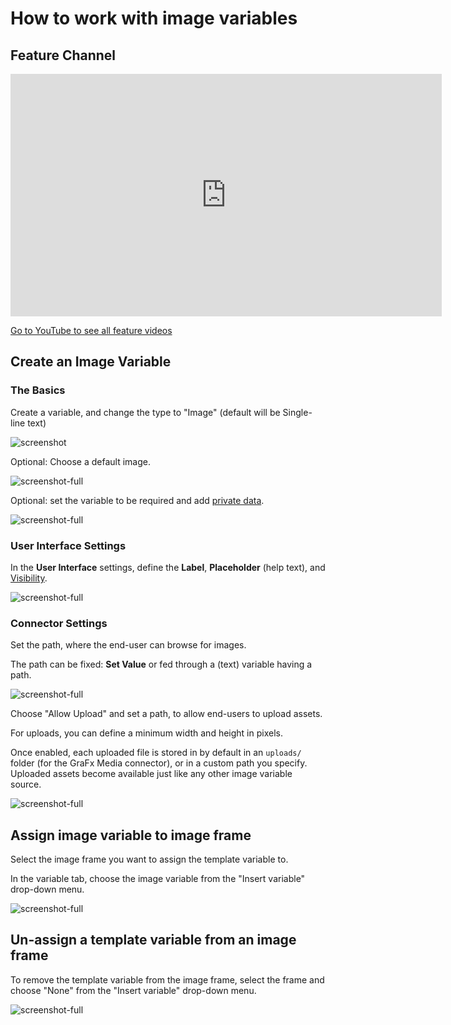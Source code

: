 # How to work with image variables

## Feature Channel

<iframe width="690" height="388" src="https://www.youtube.com/embed/pP6_3Ej6x-U?si=yiwTweBam4j7zLRD&controls=1&mute=1&showinfo=0&rel=0&autoplay=0&loop=1" title="YouTube video player" frameborder="0" allow="accelerometer; autoplay; clipboard-write; encrypted-media; gyroscope; picture-in-picture; web-share" referrerpolicy="strict-origin-when-cross-origin" allowfullscreen></iframe>

[Go to YouTube to see all feature videos](https://www.youtube.com/playlist?list=PLLHtQ1R6R-B_m7XAVySM9OjbbUscsgBOH)

## Create an Image Variable

### The Basics

Create a variable, and change the type to "Image" (default will be Single-line text)

![screenshot](image01.png)

Optional: Choose a default image.

![screenshot-full](image02.png)

Optional: set the variable to be required and add [private data](/GraFx-Studio/guides/template-variables-private-data/).

![screenshot-full](image03.png)

### User Interface Settings

In the **User Interface** settings, define the **Label**, **Placeholder** (help text), and [Visibility](/GraFx-Studio/guides/template-variables/visibility/).  

![screenshot-full](image04.png)

### Connector Settings

Set the path, where the end-user can browse for images.

The path can be fixed: **Set Value** or fed through a (text) variable having a path.

![screenshot-full](image05.png)

Choose "Allow Upload" and set a path, to allow end-users to upload assets.

For uploads, you can define a minimum width and height in pixels.

Once enabled, each uploaded file is stored in by default in an `uploads/` folder (for the GraFx Media connector), or in a custom path you specify.  
Uploaded assets become available just like any other image variable source.

![screenshot-full](image06.png)

## Assign image variable to image frame

Select the image frame you want to assign the template variable to.

In the variable tab, choose the image variable from the "Insert variable" drop-down menu.

![screenshot-full](image07.png)

## Un-assign a template variable from an image frame

To remove the template variable from the image frame, select the frame and choose "None" from the "Insert variable" drop-down menu.

![screenshot-full](unassign.png)